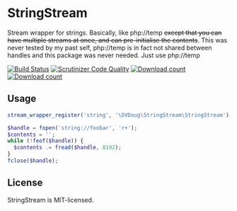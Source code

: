 StringStream
============

Stream wrapper for strings. Basically, like php://temp ~~except that you can have multiple streams
at once, and can pre-initialise the contents~~. This was never tested by my past self, php://temp is in fact not shared
between handles and this package was never needed. Just use php://temp

[![Build Status](https://travis-ci.org/dvdoug/StringStream.svg?branch=master)](https://travis-ci.org/dvdoug/StringStream) 
[![Scrutinizer Code Quality](https://scrutinizer-ci.com/g/dvdoug/StringStream/badges/quality-score.png?b=master)](https://scrutinizer-ci.com/g/dvdoug/StringStream/?branch=master)
[![Download count](https://img.shields.io/packagist/dt/dvdoug/stringstream.svg)](https://packagist.org/packages/dvdoug/stringstream)
[![Download count](https://img.shields.io/packagist/v/dvdoug/stringstream.svg)](https://packagist.org/packages/dvdoug/stringstream)

Usage
-----
```php
stream_wrapper_register('string', '\DVDoug\StringStream\StringStream');

$handle = fopen('string://foobar', 'r+');
$contents = '';
while (!feof($handle)) {
  $contents .= fread($handle, 8192);
}
fclose($handle);

```

License
-------
StringStream is MIT-licensed. 
